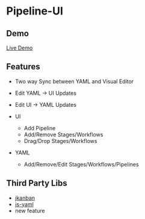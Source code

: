 # Pipeline-UI

## Demo

[Live Demo](https://damienbitrise.github.io/Pipeline-UI/)

## Features

- Two way Sync between YAML and Visual Editor
- Edit YAML -> UI Updates
- Edit UI -> YAML Updates

- UI
  - Add Pipeline
  - Add/Remove Stages/Workflows
  - Drag/Drop Stages/Workflows

- YAML
  - Add/Remove/Edit Stages/Workflows/Pipelines

## Third Party Libs

- [jkanban](https://github.com/riktar/jkanban)
- [js-yaml](https://github.com/nodeca/js-yaml)
- new feature

